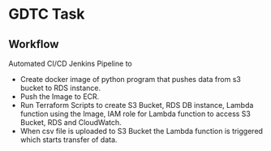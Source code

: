 # GDTC Task


## Workflow
Automated CI/CD Jenkins Pipeline to 
- Create docker image of python program that pushes data from s3 bucket to RDS instance.
- Push the Image to ECR.
- Run Terraform Scripts to create S3 Bucket, RDS DB instance, Lambda function using the Image, IAM role for Lambda function to access S3 Bucket, RDS and CloudWatch.
- When csv file is uploaded to S3 Bucket the Lambda function is triggered which starts transfer of data.